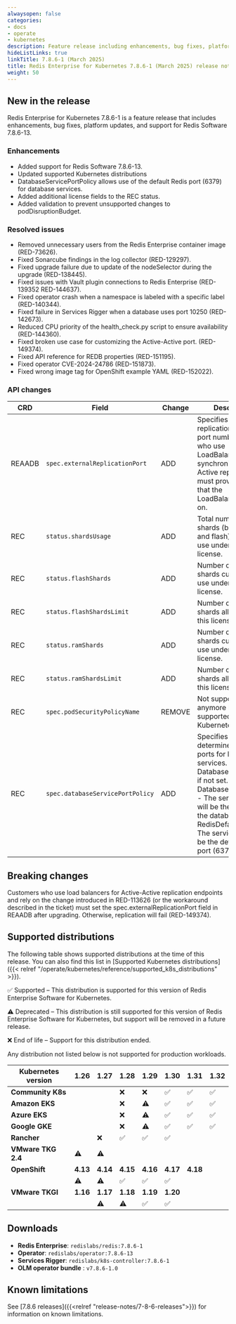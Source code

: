 ```yaml
---
alwaysopen: false
categories:
- docs
- operate
- kubernetes
description: Feature release including enhancements, bug fixes, platform updates, and support for Redis Software 7.8.6-13
hideListLinks: true
linkTitle: 7.8.6-1 (March 2025)
title: Redis Enterprise for Kubernetes 7.8.6-1 (March 2025) release notes
weight: 50
---
```


## New in the release

Redis Enterprise for Kubernetes 7.8.6-1 is a feature release that includes enhancements, bug fixes, platform updates, and support for Redis Software 7.8.6-13.

### Enhancements

- Added support for Redis Software 7.8.6-13.
- Updated supported Kubernetes distributions
- DatabaseServicePortPolicy allows use of the default Redis port (6379) for database services.
- Added additional license fields to the REC status.
- Added validation to prevent unsupported changes to podDisruptionBudget.

### Resolved issues

- Removed unnecessary users from the Redis Enterprise container image (RED-73626).
- Fixed Sonarcube findings in the log collector (RED-129297).
- Fixed upgrade failure due to update of the nodeSelector during the upgrade (RED-138445).
- Fixed issues with Vault plugin connections to Redis Enterprise (RED-139352 RED-144637).
- Fixed operator crash when a namespace is labeled with a specific label (RED-140344).
- Fixed failure in Services Rigger when a database uses port 10250 (RED-142673).
- Reduced CPU priority of the health_check.py script to ensure availability (RED-144360).
- Fixed broken use case for customizing the Active-Active port. (RED-149374).
- Fixed API reference for REDB properties (RED-151195).
- Fixed operator CVE-2024-24786 (RED-151873).
- Fixed wrong image tag for OpenShift example YAML (RED-152022).

### API changes

| **CRD** | **Field** | **Change** | **Description** |
|---|---|---|---|
| REAADB | `spec.externalReplicationPort` | ADD | Specifies the replication endpoint port number for users who use LoadBalancers to synchronize Active-Active replicas and must provide the port that the LoadBalancer listens on. |
| REC | `status.shardsUsage` | ADD | Total number of shards (both RAM and flash) currently in use under this license. |
| REC | `status.flashShards` | ADD | Number of flash shards currently in use under this license. |
| REC | `status.flashShardsLimit` | ADD | Number of flash shards allowed under this license. |
| REC | `status.ramShards` | ADD | Number of RAM shards currently in use under this license. |
| REC | `status.ramShardsLimit` | ADD | Number of RAM shards allowed under this license. |
| REC | `spec.podSecurityPolicyName` | REMOVE | Not supported anymore by supported Kubernetes versions. |
| REC | `spec.databaseServicePortPolicy` | ADD | Specifies how to determine service ports for REDB services. Defaults to DatabasePortForward if not set. DatabasePortForward - The service port will be the same as the database port. RedisDefaultPort - The service port will be the default Redis port (6379).

## Breaking changes

Customers who use load balancers for Active-Active replication endpoints and rely on the change introduced in RED-113626 (or the workaround described in the ticket) must set the spec.externalReplicationPort field in REAADB after upgrading. Otherwise, replication will fail (RED-149374).

## Supported distributions

The following table shows supported distributions at the time of this release. You can also find this list in [Supported Kubernetes distributions]({{< relref "/operate/kubernetes/reference/supported_k8s_distributions" >}}).

<span title="Check mark icon">&#x2705;</span> Supported – This distribution is supported for this version of Redis Enterprise Software for Kubernetes.

<span title="Deprecation warning" class="font-serif">:warning:</span> Deprecated – This distribution is still supported for this version of Redis Enterprise Software for Kubernetes, but support will be removed in a future release.

<span title="X icon">&#x274c;</span> End of life – Support for this distribution ended.

Any distribution not listed below is not supported for production workloads.

| Kubernetes version | **1.26** | **1.27** | **1.28** | **1.29** | **1.30** | **1.31** | **1.32** |
|---|---|---|---|---|---|---|---|
| **Community K8s** |  |  | <span title="X icon">&#x274c;</span> | <span title="X icon">&#x274c;</span> | <span title="Supported">&#x2705;</span> | <span title="Supported">&#x2705;</span> | <span title="Supported">&#x2705;</span> |
| **Amazon EKS** |  |  | <span title="X icon">&#x274c;</span> | <span title="Deprecation warning" class="font-serif">:warning:</span> | <span title="Supported">&#x2705;</span> | <span title="Supported">&#x2705;</span> | <span title="Supported">&#x2705;</span> |
| **Azure EKS** |  |  | <span title="X icon">&#x274c;</span> | <span title="Deprecation warning" class="font-serif">:warning:</span> | <span title="Supported">&#x2705;</span> | <span title="Supported">&#x2705;</span> | <span title="Supported">&#x2705;</span> |
| **Google GKE** |  |  | <span title="X icon">&#x274c;</span> | <span title="Deprecation warning" class="font-serif">:warning:</span> | <span title="Supported">&#x2705;</span> | <span title="Supported">&#x2705;</span> | <span title="Supported">&#x2705;</span> |
| **Rancher** |  | <span title="X icon">&#x274c;</span> | <span title="Supported">&#x2705;</span> | <span title="Supported">&#x2705;</span> | <span title="Supported">&#x2705;</span> |  |  |
| **VMware TKG 2.4** | <span title="Deprecation warning" class="font-serif">:warning:</span> | <span title="Deprecation warning" class="font-serif">:warning:</span> |  |  |  |  |  |
| **OpenShift** | **4.13** | **4.14** | **4.15** | **4.16** | **4.17** | **4.18** |  |
|  | <span title="Deprecation warning" class="font-serif">:warning:</span> | <span title="Deprecation warning" class="font-serif">:warning:</span> | <span title="Supported">&#x2705;</span> | <span title="Supported">&#x2705;</span> | <span title="Supported">&#x2705;</span> |  |  |
| **VMware TKGI** | **1.16** | **1.17** | **1.18** | **1.19** | **1.20** |  |  |
|  |  | <span title="Deprecation warning" class="font-serif">:warning:</span> | <span title="Deprecation warning" class="font-serif">:warning:</span> | <span title="Supported">&#x2705;</span> | <span title="Supported">&#x2705;</span> |  |  |

## Downloads

- **Redis Enterprise**: `redislabs/redis:7.8.6-1`
- **Operator**: `redislabs/operator:7.8.6-13`
- **Services Rigger**: `redislabs/k8s-controller:7.8.6-1`
- **OLM operator bundle** : `v7.8.6-1.0`

## Known limitations

See [7.8.6 releases]({{<relref "release-notes/7-8-6-releases">}}) for information on known limitations.
